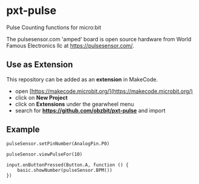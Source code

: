 # pxt-pulse

Pulse Counting functions for micro:bit

The pulsesensor.com 'amped' board is open source hardware from World Famous Electronics llc at https://pulsesensor.com/.

## Use as Extension
This repository can be added as an **extension** in MakeCode.

* open [https://makecode.microbit.org/](https://makecode.microbit.org/)
* click on **New Project**
* click on **Extensions** under the gearwheel menu
* search for **https://github.com/obzbit/pxt-pulse** and import

## Example
```blocks
pulseSensor.setPinNumber(AnalogPin.P0)

pulseSensor.viewPulseFor(10)

input.onButtonPressed(Button.A, function () {
    basic.showNumber(pulseSensor.BPM())
})
```
